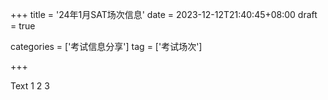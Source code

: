 +++
title = '24年1月SAT场次信息'
date = 2023-12-12T21:40:45+08:00
draft = true

categories = ['考试信息分享']
tag = ['考试场次']


+++


Text 1 2 3